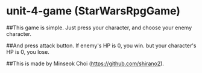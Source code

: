 # unit-4-game (StarWarsRpgGame)


##This game is simple. Just press your character, and choose your enemy character.


##And press attack button. If enemy's HP is 0, you win. but your character's HP is 0, you lose.


##This is made by Minseok Choi (https://github.com/shirano2).